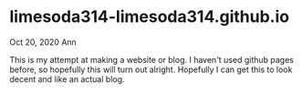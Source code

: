 # limesoda314-limesoda314.github.io
Oct 20, 2020
Ann

This is my attempt at making a website or blog. I haven't used github pages before, so hopefully this will turn out alright. Hopefully I can get this to look decent and like an actual blog. 

